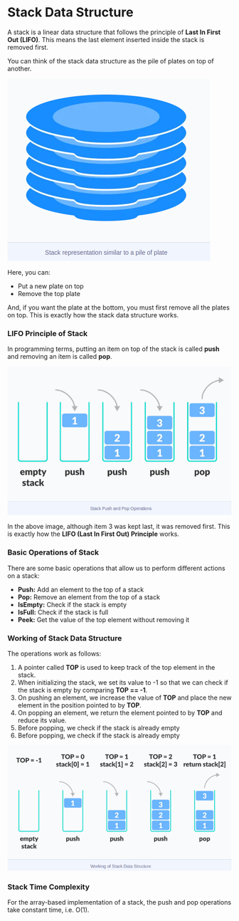 # Stack Data Structure

A stack is a linear data structure that follows the principle of **Last In First Out (LIFO)**. This means the last element inserted inside the stack is removed first.

You can think of the stack data structure as the pile of plates on top of another.

![Stack](Images/stack.png)

Here, you can:

* Put a new plate on top
* Remove the top plate

And, if you want the plate at the bottom, you must first remove all the plates on top. This is exactly how the stack data structure works.

### LIFO Principle of Stack

In programming terms, putting an item on top of the stack is called **push** and removing an item is called **pop**.

![Push and Pop](Images/Push_and_Pop.png)

In the above image, although item 3 was kept last, it was removed first. This is exactly how the **LIFO (Last In First Out) Principle** works.

### Basic Operations of Stack

There are some basic operations that allow us to perform different actions on a stack:

* **Push:** Add an element to the top of a stack
* **Pop:** Remove an element from the top of a stack
* **IsEmpty:** Check if the stack is empty
* **IsFull:** Check if the stack is full
* **Peek:** Get the value of the top element without removing it


### Working of Stack Data Structure

The operations work as follows:

1. A pointer called **TOP** is used to keep track of the top element in the stack.
2. When initializing the stack, we set its value to -1 so that we can check if the stack is empty by comparing **TOP == -1**.
3. On pushing an element, we increase the value of **TOP** and place the new element in the position pointed to by **TOP**.
4. On popping an element, we return the element pointed to by **TOP** and reduce its value.
5. Before popping, we check if the stack is already empty
6. Before popping, we check if the stack is already empty

![Working of Stack](Images/working_of_stack.png)

### Stack Time Complexity

For the array-based implementation of a stack, the push and pop operations take constant time, i.e. O(1).



